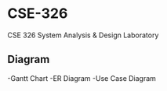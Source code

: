 # CSE-326
CSE 326 System Analysis &amp; Design Laboratory


## Diagram
-Gantt Chart
-ER Diagram
-Use Case Diagram
